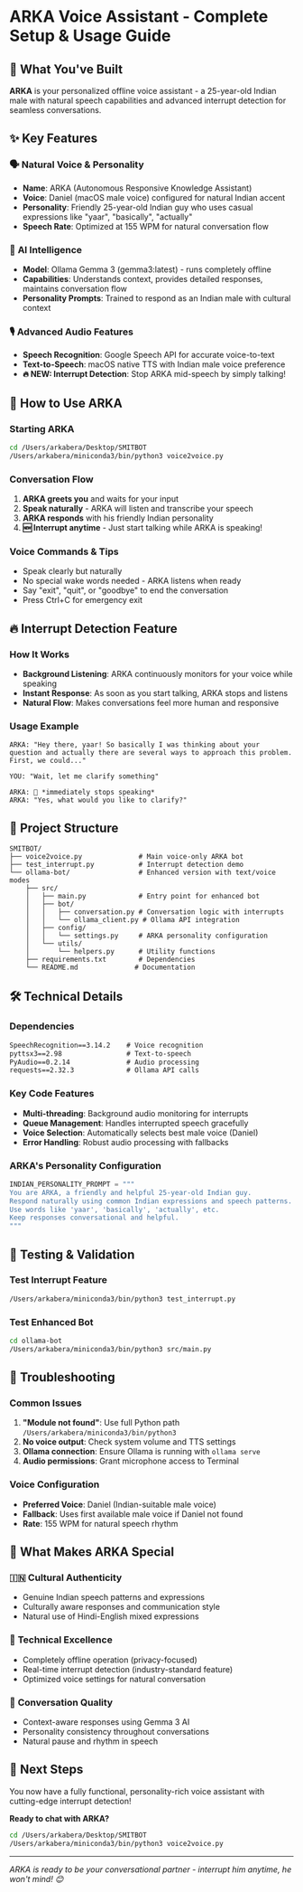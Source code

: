 # ARKA Voice Assistant - Complete Setup & Usage Guide

## 🎯 What You've Built

**ARKA** is your personalized offline voice assistant - a 25-year-old Indian male with natural speech capabilities and advanced interrupt detection for seamless conversations.

## ✨ Key Features

### 🗣️ **Natural Voice & Personality**
- **Name**: ARKA (Autonomous Responsive Knowledge Assistant)
- **Voice**: Daniel (macOS male voice) configured for natural Indian accent
- **Personality**: Friendly 25-year-old Indian guy who uses casual expressions like "yaar", "basically", "actually"
- **Speech Rate**: Optimized at 155 WPM for natural conversation flow

### 🧠 **AI Intelligence**
- **Model**: Ollama Gemma 3 (gemma3:latest) - runs completely offline
- **Capabilities**: Understands context, provides detailed responses, maintains conversation flow
- **Personality Prompts**: Trained to respond as an Indian male with cultural context

### 🎙️ **Advanced Audio Features**
- **Speech Recognition**: Google Speech API for accurate voice-to-text
- **Text-to-Speech**: macOS native TTS with Indian male voice preference
- **🔥 NEW: Interrupt Detection**: Stop ARKA mid-speech by simply talking!

## 🚀 How to Use ARKA

### Starting ARKA
```bash
cd /Users/arkabera/Desktop/SMITBOT
/Users/arkabera/miniconda3/bin/python3 voice2voice.py
```

### Conversation Flow
1. **ARKA greets you** and waits for your input
2. **Speak naturally** - ARKA will listen and transcribe your speech
3. **ARKA responds** with his friendly Indian personality
4. **🆕 Interrupt anytime** - Just start talking while ARKA is speaking!

### Voice Commands & Tips
- Speak clearly but naturally
- No special wake words needed - ARKA listens when ready
- Say "exit", "quit", or "goodbye" to end the conversation
- Press Ctrl+C for emergency exit

## 🔥 Interrupt Detection Feature

### How It Works
- **Background Listening**: ARKA continuously monitors for your voice while speaking
- **Instant Response**: As soon as you start talking, ARKA stops and listens
- **Natural Flow**: Makes conversations feel more human and responsive

### Usage Example
```
ARKA: "Hey there, yaar! So basically I was thinking about your question and actually there are several ways to approach this problem. First, we could..."

YOU: "Wait, let me clarify something"

ARKA: 🛑 *immediately stops speaking*
ARKA: "Yes, what would you like to clarify?"
```

## 📁 Project Structure

```
SMITBOT/
├── voice2voice.py              # Main voice-only ARKA bot
├── test_interrupt.py           # Interrupt detection demo
└── ollama-bot/                 # Enhanced version with text/voice modes
    ├── src/
    │   ├── main.py             # Entry point for enhanced bot
    │   ├── bot/
    │   │   ├── conversation.py # Conversation logic with interrupts
    │   │   └── ollama_client.py # Ollama API integration
    │   ├── config/
    │   │   └── settings.py     # ARKA personality configuration
    │   └── utils/
    │       └── helpers.py      # Utility functions
    ├── requirements.txt        # Dependencies
    └── README.md              # Documentation
```

## 🛠️ Technical Details

### Dependencies
```txt
SpeechRecognition==3.14.2    # Voice recognition
pyttsx3==2.98                # Text-to-speech
PyAudio==0.2.14              # Audio processing  
requests==2.32.3             # Ollama API calls
```

### Key Code Features
- **Multi-threading**: Background audio monitoring for interrupts
- **Queue Management**: Handles interrupted speech gracefully
- **Voice Selection**: Automatically selects best male voice (Daniel)
- **Error Handling**: Robust audio processing with fallbacks

### ARKA's Personality Configuration
```python
INDIAN_PERSONALITY_PROMPT = """
You are ARKA, a friendly and helpful 25-year-old Indian guy. 
Respond naturally using common Indian expressions and speech patterns.
Use words like 'yaar', 'basically', 'actually', etc. 
Keep responses conversational and helpful.
"""
```

## 🎯 Testing & Validation

### Test Interrupt Feature
```bash
/Users/arkabera/miniconda3/bin/python3 test_interrupt.py
```

### Test Enhanced Bot
```bash
cd ollama-bot
/Users/arkabera/miniconda3/bin/python3 src/main.py
```

## 🔧 Troubleshooting

### Common Issues
1. **"Module not found"**: Use full Python path `/Users/arkabera/miniconda3/bin/python3`
2. **No voice output**: Check system volume and TTS settings
3. **Ollama connection**: Ensure Ollama is running with `ollama serve`
4. **Audio permissions**: Grant microphone access to Terminal

### Voice Configuration
- **Preferred Voice**: Daniel (Indian-suitable male voice)
- **Fallback**: Uses first available male voice if Daniel not found
- **Rate**: 155 WPM for natural speech rhythm

## 🎉 What Makes ARKA Special

### 🇮🇳 **Cultural Authenticity**
- Genuine Indian speech patterns and expressions
- Culturally aware responses and communication style
- Natural use of Hindi-English mixed expressions

### 🤖 **Technical Excellence**
- Completely offline operation (privacy-focused)
- Real-time interrupt detection (industry-standard feature)
- Optimized voice settings for natural conversation

### 💬 **Conversation Quality**
- Context-aware responses using Gemma 3 AI
- Personality consistency throughout conversations
- Natural pause and rhythm in speech

## 🚀 Next Steps

You now have a fully functional, personality-rich voice assistant with cutting-edge interrupt detection! 

**Ready to chat with ARKA?**
```bash
cd /Users/arkabera/Desktop/SMITBOT
/Users/arkabera/miniconda3/bin/python3 voice2voice.py
```

---

*ARKA is ready to be your conversational partner - interrupt him anytime, he won't mind! 😊*
